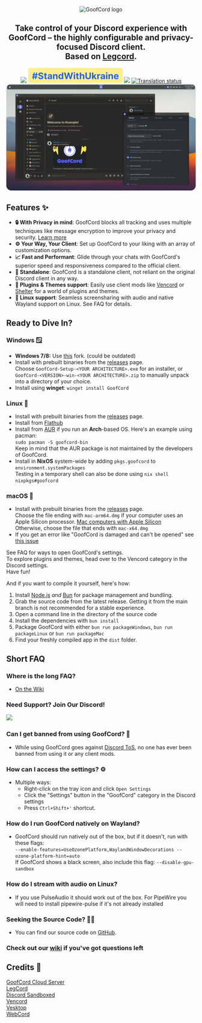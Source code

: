 <div align="center">
<img src="assetsDev/gf_logo_full.png" width="520" alt="GoofCord logo">
<h2>Take control of your Discord experience with GoofCord – the highly configurable and privacy-focused Discord client.<br>Based on <a href="https://github.com/Legcord/Legcord">Legcord</a>.</h2>
<img src="https://img.shields.io/github/downloads/Milkshiift/GoofCord/total">
<a href="https://github.com/vshymanskyy/StandWithUkraine/blob/main/docs/README.md"><img src="https://raw.githubusercontent.com/vshymanskyy/StandWithUkraine/main/badges/StandWithUkraine.svg"></a>
<img src="https://img.shields.io/github/license/Milkshiift/GoofCord">
<a href="https://hosted.weblate.org/engage/goofcord/">
<img src="https://hosted.weblate.org/widget/goofcord/goofcord/svg-badge.svg" alt="Translation status" />
</a><br>
<img src="assetsDev/screenshot1_rounded.png" width="520" alt="Screenshot of GoofCord">
</div>

## Features :sparkles:
- **:lock: With Privacy in mind**: GoofCord blocks all tracking and uses multiple techniques like message encryption to improve your privacy and security. [Learn more](https://github.com/Milkshiift/GoofCord/wiki/Privacy-FAQ)
- **:gear: Your Way, Your Client**: Set up GoofCord to your liking with an array of customization options.
- **:chart_with_upwards_trend: Fast and Performant**: Glide through your chats with GoofCord's superior speed and responsiveness compared to the official client. 
- **:bookmark: Standalone**: GoofCord is a standalone client, not reliant on the original Discord client in any way.
- **:electric_plug: Plugins & Themes support**: Easily use client mods like [Vencord](https://github.com/Vendicated/Vencord) or [Shelter](https://github.com/uwu/shelter) for a world of plugins and themes.
- **🐧 Linux support**: Seamless screensharing with audio and native Wayland support on Linux. See FAQ for details.

## Ready to Dive In?
### Windows 🪟

* **Windows 7/8:** Use [this](https://github.com/Alex313031/GoofCord-Win7) fork. (could be outdated)
* Install with prebuilt binaries from the [releases](https://github.com/Milkshiift/GoofCord/releases/latest) page.    
Choose `GoofCord-Setup-<YOUR ARCHITECTURE>.exe` for an installer, or    
`GoofCord-<VERSION>-win-<YOUR ARCHITECTURE>.zip` to manually unpack into a directory of your choice.
* Install using **winget**: `winget install GoofCord`

### Linux 🐧

* Install with prebuilt binaries from the [releases](https://github.com/Milkshiift/GoofCord/releases/latest) page.
* Install from [Flathub](https://flathub.org/apps/io.github.milkshiift.GoofCord)
* Install from [AUR](https://aur.archlinux.org/packages/goofcord-bin) if you run an **Arch**-based OS. Here's an example using pacman:    
`sudo pacman -S goofcord-bin`    
Keep in mind that the AUR package is not maintained by the developers of GoofCord.
* Install in **NixOS** system-wide by adding ``pkgs.goofcord`` to ``environment.systemPackages``     
Testing in a temporary shell can also be done using ``nix shell nixpkgs#goofcord``

### macOS 🍏

* Install with prebuilt binaries from the [releases](https://github.com/Milkshiift/GoofCord/releases/latest) page.    
Choose the file ending with `mac-arm64.dmg` if your computer uses an Apple Silicon processor. [Mac computers with Apple Silicon](https://support.apple.com/en-us/HT211814)      
Otherwise, choose the file that ends with `mac-x64.dmg`
* If you get an error like "GoofCord is damaged and can't be opened" see [this issue](https://github.com/Milkshiift/GoofCord/issues/7)

See FAQ for ways to open GoofCord's settings.    
To explore plugins and themes, head over to the Vencord category in the Discord settings.    
Have fun!
    
And if you want to compile it yourself, here's how:
1. Install [Node.js](https://nodejs.dev) *and* [Bun](https://bun.sh) for package management and bundling.
2. Grab the source code from the latest release. Getting it from the main branch is not recommended for a stable experience.
3. Open a command line in the directory of the source code
4. Install the dependencies with `bun install`
5. Package GoofCord with either `bun run packageWindows`, `bun run packageLinux` or `bun run packageMac`
6. Find your freshly compiled app in the `dist` folder.

## Short FAQ
### Where is the long FAQ?
- [On the Wiki](https://github.com/Milkshiift/GoofCord/wiki/FAQ)

### Need Support? Join Our Discord!
[![](https://dcbadge.vercel.app/api/server/CZc4bpnjmm)](https://discord.gg/CZc4bpnjmm)

### Can I get banned from using GoofCord? 🤔
- While using GoofCord goes against [Discord ToS](https://discord.com/terms#software-in-discord%E2%80%99s-services), no one has ever been banned from using it or any client mods.

### How can I access the settings? ⚙️
- Multiple ways:
  - Right-click on the tray icon and click `Open Settings`
  - Click the "Settings" button in the "GoofCord" category in the Discord settings
  - Press `Ctrl+Shift+'` shortcut.

### How do I run GoofCord natively on Wayland?
- GoofCord should run natively out of the box, but if it doesn't, run with these flags:    
`--enable-features=UseOzonePlatform,WaylandWindowDecorations --ozone-platform-hint=auto`    
If GoofCord shows a black screen, also include this flag: `--disable-gpu-sandbox`

### How do I stream with audio on Linux?
- If you use PulseAudio it should work out of the box. For PipeWire you will need to install pipewire-pulse if it's not already installed

### Seeking the Source Code? 🕵️‍♂️
- You can find our source code on [GitHub](https://github.com/Milkshiift/GoofCord/).

### Check out our [wiki](https://github.com/Milkshiift/GoofCord/wiki) if you've got questions left

## Credits 🙌

[GoofCord Cloud Server](https://github.com/Wuemeli/goofcord-cloudserver)    
[LegCord](https://github.com/Legcord/Legcord)  
[Discord Sandboxed](https://github.com/khlam/discord-sandboxed)  
[Vencord](https://github.com/Vendicated/Vencord)     
[Vesktop](https://github.com/Vencord/Vesktop)    
[WebCord](https://github.com/SpacingBat3/WebCord)